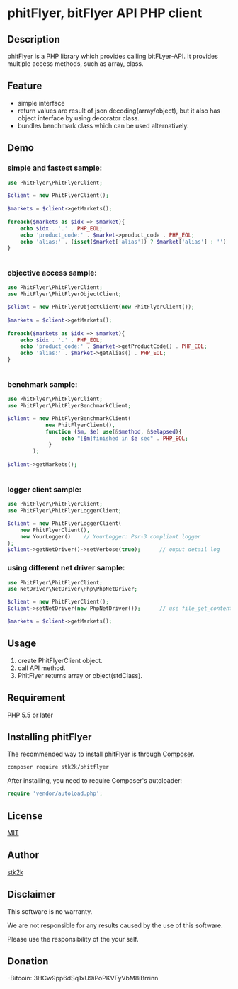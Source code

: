 phitFlyer, bitFlyer API PHP client
=======================

## Description

phitFlyer is a PHP library which provides calling bitFLyer-API.
It provides multiple access methods, such as array, class.

## Feature

- simple interface
- return values are result of json decoding(array/object), but it also has object interface by using decorator class. 
- bundles benchmark class which can be used alternatively.

## Demo

### simple and fastest sample:
```php
use PhitFlyer\PhitFlyerClient;

$client = new PhitFlyerClient();
 
$markets = $client->getMarkets();
 
foreach($markets as $idx => $market){
    echo $idx . '.' . PHP_EOL;
    echo 'product_code:' . $market->product_code . PHP_EOL;
    echo 'alias:' . (isset($market['alias']) ? $market['alias'] : '') . PHP_EOL;
}
 
```

### objective access sample:
```php
use PhitFlyer\PhitFlyerClient;
use PhitFlyer\PhitFlyerObjectClient;

$client = new PhitFlyerObjectClient(new PhitFlyerClient());
 
$markets = $client->getMarkets();
 
foreach($markets as $idx => $market){
    echo $idx . '.' . PHP_EOL;
    echo 'product_code:' . $market->getProductCode() . PHP_EOL;
    echo 'alias:' . $market->getAlias() . PHP_EOL;
}
 
```

### benchmark sample:
```php
use PhitFlyer\PhitFlyerClient;
use PhitFlyer\PhitFlyerBenchmarkClient;

$client = new PhitFlyerBenchmarkClient(
            new PhitFlyerClient(), 
            function ($m, $e) use(&$method, &$elapsed){
                 echo "[$m]finished in $e sec" . PHP_EOL;
             }
        );
 
$client->getMarkets();
 
```

### logger client sample:
```php
use PhitFlyer\PhitFlyerClient;
use PhitFlyer\PhitFlyerLoggerClient;

$client = new PhitFlyerLoggerClient(
    new PhitFlyerClient(),
    new YourLogger()    // YourLogger: Psr-3 compliant logger
);
$client->getNetDriver()->setVerbose(true);      // ouput detail log
```

### using different net driver sample:
```php
use PhitFlyer\PhitFlyerClient;
use NetDriver\NetDriver\Php\PhpNetDriver;

$client = new PhitFlyerClient();
$client->setNetDriver(new PhpNetDriver());      // use file_get_contents to call web api instead of cURL function

$markets = $client->getMarkets();
```

## Usage

1. create PhitFlyerClient object.
2. call API method.
3. PhitFlyer returns array or object(stdClass).

## Requirement

PHP 5.5 or later


## Installing phitFlyer

The recommended way to install phitFlyer is through
[Composer](http://getcomposer.org).

```bash
composer require stk2k/phitflyer
```

After installing, you need to require Composer's autoloader:

```php
require 'vendor/autoload.php';
```

## License
[MIT](https://github.com/stk2k/phitflyer/blob/master/LICENSE)

## Author

[stk2k](https://github.com/stk2k)

## Disclaimer

This software is no warranty.

We are not responsible for any results caused by the use of this software.

Please use the responsibility of the your self.


## Donation

-Bitcoin: 3HCw9pp6dSq1xU9iPoPKVFyVbM8iBrrinn

